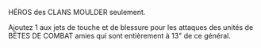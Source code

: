 HÉROS des CLANS MOULDER seulement.

Ajoutez 1 aux jets de touche et de blessure pour les
attaques des unités de BÊTES DE COMBAT amies
qui sont entièrement à 13" de ce général.
